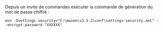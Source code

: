 Depuis un invite de commandes exécuter la commande de génération du mot de passe chiffré :

```batch
mvn -Dsettings.security="C:\maven\v3.5.2\conf\settings-security.xml" --encrypt-password "XXXXXX"
```
